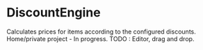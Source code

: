 # DiscountEngine
Calculates prices for items according to the configured discounts.
Home/private project - In progress. 
TODO : Editor, drag and drop.
